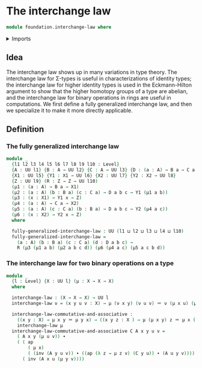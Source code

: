 # The interchange law

```agda
module foundation.interchange-law where
```

<details><summary>Imports</summary>

```agda
open import foundation-core.identity-types
open import foundation-core.universe-levels
```

</details>

## Idea

The interchange law shows up in many variations in type theory. The interchange law for Σ-types is useful in characterizations of identity types; the interchange law for higher identity types is used in the Eckmann-Hilton argument to show that the higher homotopy groups of a type are abelian, and the interchange law for binary operations in rings are useful in computations. We first define a fully generalized interchange law, and then we specialize it to make it more directly applicable.

## Definition

### The fully generalized interchange law

```agda
module _
  {l1 l2 l3 l4 l5 l6 l7 l8 l9 l10 : Level}
  {A : UU l1} {B : A → UU l2} {C : A → UU l3} {D : (a : A) → B a → C a → UU l4}
  {X1 : UU l5} {Y1 : X1 → UU l6} {X2 : UU l7} {Y2 : X2 → UU l8}
  {Z : UU l9} (R : Z → Z → UU l10)
  (μ1 : (a : A) → B a → X1)
  (μ2 : (a : A) (b : B a) (c : C a) → D a b c → Y1 (μ1 a b))
  (μ3 : (x : X1) → Y1 x → Z)
  (μ4 : (a : A) → C a → X2)
  (μ5 : (a : A) (c : C a) (b : B a) → D a b c → Y2 (μ4 a c))
  (μ6 : (x : X2) → Y2 x → Z)
  where

  fully-generalized-interchange-law : UU (l1 ⊔ l2 ⊔ l3 ⊔ l4 ⊔ l10)
  fully-generalized-interchange-law =
    (a : A) (b : B a) (c : C a) (d : D a b c) →
    R (μ3 (μ1 a b) (μ2 a b c d)) (μ6 (μ4 a c) (μ5 a c b d))
```

### The interchange law for two binary operations on a type

```agda
module _
  {l : Level} {X : UU l} (μ : X → X → X)
  where

  interchange-law : (X → X → X) → UU l
  interchange-law ν = (x y u v : X) → μ (ν x y) (ν u v) ＝ ν (μ x u) (μ y v)

  interchange-law-commutative-and-associative :
    ((x y : X) → μ x y ＝ μ y x) → ((x y z : X ) → μ (μ x y) z ＝ μ x (μ y z)) →
    interchange-law μ
  interchange-law-commutative-and-associative C A x y u v =
    ( A x y (μ u v)) ∙
    ( ( ap
        ( μ x)
        ( (inv (A y u v)) ∙ ((ap (λ z → μ z v) (C y u)) ∙ (A u y v)))) ∙
      ( inv (A x u (μ y v))))
```
